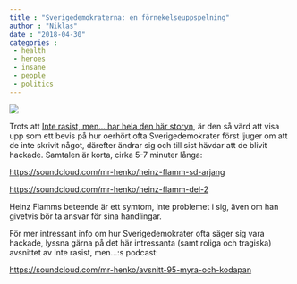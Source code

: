 ```yaml
---
title : "Sverigedemokraterna: en förnekelseuppspelning"
author : "Niklas"
date : "2018-04-30"
categories : 
 - health
 - heroes
 - insane
 - people
 - politics
---
```


![](https://www.interasistmen.se/wp-content/uploads/2018/04/hdghdfgdfjjgfdgd.png)

Trots att [Inte rasist, men... har hela den här storyn](https://www.interasistmen.se/granskning/sd-politiker-om-wallstrom-jag-hatar-detta-pissluder/), är den så värd att visa upp som ett bevis på hur oerhört ofta Sverigedemokrater först ljuger om att de inte skrivit något, därefter ändrar sig och till sist hävdar att de blivit hackade. Samtalen är korta, cirka 5-7 minuter långa:

https://soundcloud.com/mr-henko/heinz-flamm-sd-arjang

https://soundcloud.com/mr-henko/heinz-flamm-del-2

Heinz Flamms beteende är ett symtom, inte problemet i sig, även om han givetvis bör ta ansvar för sina handlingar.

För mer intressant info om hur Sverigedemokrater ofta säger sig vara hackade, lyssna gärna på det här intressanta (samt roliga och tragiska) avsnittet av Inte rasist, men...:s podcast:

https://soundcloud.com/mr-henko/avsnitt-95-myra-och-kodapan

